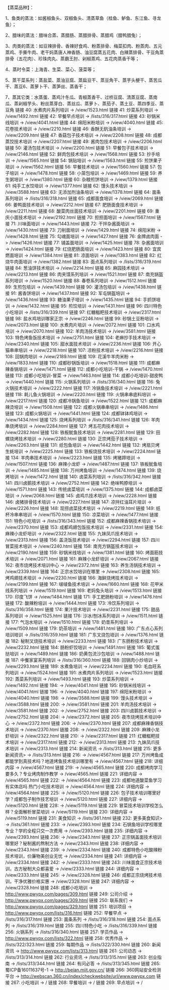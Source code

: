 
【蒸菜品种】：

1、鱼类的蒸法：如酱椒鱼头、双椒鱼头、清蒸草鱼（桂鱼、鲈鱼、东江鱼、寻龙鱼）；

2、腊味的蒸法：腊味合蒸、蒸腊肠、蒸腊排骨、蒸腊鸡（腊鸭腊兔）；

3、肉类的蒸法：如豆辣排骨、香辣好食鸡、粉蒸排骨、梅菜扣肉、粉蒸肉、五元蒸鸡、手撕牛肉、老干妈蒸唐人神香肠、油豆腐蒸五花肉、白辣蒸排骨、干豆角蒸排骨（五花肉）、珍珠肉丸、蒸霸王肘、剁椒蒸鸡、五花肉蒸香干等；

4、蒸时令菜：上海青、生菜、菜心、菠菜等；

5、蒸干菜系列：蒸盐菜、蒸油豆腐、蒸扁豆干、蒸豆角干、蒸芋头梗干、蒸苦瓜干、蒸豆6、蒸萝卜干、蒸笋丝、蒸香干；

7、蒸其它类：水蒸蛋、蒸鸡汁冬瓜、青椒蒸香干、过桥豆腐、清蒸豆腐、蒸南瓜、蒸剁椒芋头、粉丝蒸芽白、蒸丝瓜、蒸萝卜、蒸茄子、蒸土豆、蒸四季豆、蒸豆角
链接 40: 水煮肉片系列培训 -> /view/1523.html
链接 41: 炒菜系列培训 -> /view/1492.html
链接 42: 早餐早点培训 -> /lists/316/317.html
链接 43: 砂锅米线培训 -> /view/4041.html
链接 44: 绵阳米粉培训 -> /view/4040.html
链接 45: 花卷技术培训 -> /view/2210.html
链接 46: 香酥无矾油条培训 -> /view/2209.html
链接 47: 香菇包子技术培训 -> /view/2208.html
链接 48: 成都蒸饺技术培训 -> /view/2207.html
链接 49: 酱肉包技术培训 -> /view/2206.html
链接 50: 灌汤包技术培训 -> /view/2200.html
链接 51: 早餐包子技术培训  -> /view/2146.html
链接 52: 鲜肉包技术培训 -> /view/1568.html
链接 53:  抄手培训 -> /view/1565.html
链接 54: 锅贴培训 -> /view/1563.html
链接 55: 煎饼果子培训 -> /view/1562.html
链接 56: 早餐技术培训 -> /view/1560.html
链接 57: 包子培训 -> /view/1478.html
链接 58: 小笼包培训 -> /view/1469.html
链接 59: 养生粥培训 -> /view/1380.html
链接 60: 杂粮煎饼培训 -> /view/1379.html
链接 61: 纯手工水饺培训 -> /view/1377.html
链接 62: 馒头技术培训 -> /view/3588.html
链接 63: 无添加剂油条培训 -> /view/1378.html
链接 64: 面条系列培训 -> /lists/316/318.html
链接 65: 成都面食培训 -> /view/2069.html
链接 66: 姜鸭面技术培训 -> /view/2212.html
链接 67: 肥肠面食技术培训 -> /view/2211.html
链接 68: 酸菜肉丝面技术培训 -> /view/2201.html
链接 69: 重庆小面技术培训 -> /view/2192.html
链接 70: 担担面培训 -> /view/1567.html
链接 71: 川味面培训 -> /view/1443.html
链接 72: 干拌杂酱面培训 -> /view/1430.html
链接 73: 刀削面培训 -> /view/1429.html
链接 74: 绵阳米粉 -> /view/1428.html
链接 75: 勾魂面培训 -> /view/1427.html
链接 76: 金牌卤肉面 -> /view/1426.html
链接 77: 铺盖面培训 -> /view/1425.html
链接 78: 杂酱面培训 -> /view/1424.html
链接 79: 红烧肥肠面培训 -> /view/1423.html
链接 80: 宜宾燃面培训 -> /view/1384.html
链接 81: 凉面培训 -> /view/1383.html
链接 82: 红烧牛肉面培训 -> /view/1382.html
链接 83: 面点系列培训 -> /lists/316/319.html
链接 84: 葱油饼技术培训 -> /view/2214.html
链接 85: 麻园技术培训 -> /view/2213.html
链接 86: 肉夹馍系列培训 -> /view/1521.html
链接 87: 南充锅盔系列培训 -> /view/1520.html
链接 88: 春卷系列培训 -> /view/1512.html
链接 89: 生煎包培训 -> /view/1439.html
链接 90: 灌汤包培训 -> /view/1438.html
链接 91: 酱香饼培训 -> /view/1437.html
链接 92: 军屯锅盔培训 -> /view/1436.html
链接 93: 糖油果子培训 -> /view/1435.html
链接 94: 手抓饼培训 -> /view/1432.html
链接 95: 煎饺培训 -> /view/1431.html
链接 96: 四川特色小吃培训 -> /lists/316/339.html
链接 97: 红糖糍粑技术培训 -> /view/2317.html
链接 98: 盐水鸡培训哪家正宗 -> /view/2246.html
链接 99: 砂锅土豆粉培训 -> /view/2073.html
链接 100: 水煮肉片培训 -> /view/2072.html
链接 101: 口水鸡培训 -> /view/2070.html
链接 102: 羊肉汤技术培训 -> /view/3581.html
链接 103: 特色烤鱼饭技术培训 -> /view/2751.html
链接 104: 老麻抄手技术培训 -> /view/2340.html
链接 105: 甜水面技术培训 -> /view/2236.html
链接 106: 开心猫串串培训 -> /view/2218.html
链接 107: 凉粉技术培训 -> /view/2216.html
链接 108: 回锅肉培训 -> /view/2189.html
链接 109: 花溪牛羊肉米粉 -> /view/1833.html
链接 110: 成都砂锅饭培训 -> /view/1518.html
链接 111: 成都麻辣香锅培训 -> /view/1471.html
链接 112: 成都小吃培训-干锅 -> /view/1470.html
链接 113: 成都小吃培训-冒菜 -> /view/1463.html
链接 114: 成都小吃培训-甜皮鸭 -> /view/1440.html
链接 115: 火锅系列培训 -> /lists/316/340.html
链接 116: 兔火锅技术培训 -> /view/2222.html
链接 117: 冷锅鱼技术培训 -> /view/2221.html
链接 118: 耗儿鱼火锅培训 -> /view/2220.html
链接 119: 火锅串串底料培训 -> /view/2217.html
链接 120: 成都冷锅鱼培训 -> /view/1522.html
链接 121: 成都麻辣烫培训 -> /view/1508.html
链接 122: 成都火锅串串培训 -> /view/1486.html
链接 123: 成都火锅培训 -> /view/1441.html
链接 124: 成都钵钵鸡培训 -> /view/1434.html
链接 125: 烧烤系列培训 -> /lists/316/341.html
链接 126: 羊肉串烧烤培训 -> /view/2284.html
链接 127: 烤五花肉技术培训 -> /view/2282.html
链接 128: 铁板鱿鱼技术培训 -> /view/2281.html
链接 129: 田螺烧烤技术培训 -> /view/2280.html
链接 130: 正宗烤茄子技术培训 -> /view/2263.html
链接 131: 纸包鱼培训 -> /view/1442.html
链接 132: 烤扇贝烤生蚝培训 -> /view/2225.html
链接 133: 铁板烧技术培训 -> /view/2224.html
链接 134: 羊肉串技术培训 -> /view/2223.html
链接 135: 烤猪蹄培训 -> /view/1507.html
链接 136: 麻辣小龙虾 -> /view/1487.html
链接 137: 铁板鱿鱼培训 -> /view/1485.html
链接 138: 万州烤鱼培训 -> /view/1474.html
链接 139: 烧烤培训 -> /view/1472.html
链接 140: 卤菜系列培训 -> /lists/316/342.html
链接 141: 四川卤鹅技术培训 -> /view/2752.html
链接 142: 绝味鸭脖培训 -> /view/1571.html
链接 143: 传统卤菜培训 -> /view/1375.html
链接 144: 成都卤菜培训 -> /view/2068.html
链接 145: 卤鸡爪技术培训 -> /view/2228.html
链接 146: 卤猪排骨技术培训 -> /view/2227.html
链接 147: 凉拌红油耳片培训 -> /view/2226.html
链接 148: 现捞卤菜技术培训 -> /view/2219.html
链接 149: 纸杯冷串串培训 -> /view/1570.html
链接 150: 凉菜培训 -> /view/1477.html
链接 151: 特色小吃培训 -> /lists/316/343.html
链接 152: 成都麻辣香锅技术培训  -> /view/2370.html
链接 153: 成都鸡翅包饭技术培训  -> /view/2331.html
链接 154: 麻辣小龙虾培训 -> /view/2322.html
链接 155: 九妹凤爪技术培训 -> /view/2313.html
链接 156: 盖浇饭技术培训 -> /view/2294.html
链接 157: 四川冒菜技术培训 -> /view/2240.html
链接 158: 南充方锅盔技术培训 -> /view/2190.html
链接 159: 砂锅米线培训 -> /view/1381.html
链接 160: 烤面筋技术培训 -> /view/2071.html
链接 161: 麻辣小龙虾培训 -> /view/2067.html
链接 162: 夜市烧烤技术培训中心 -> /view/2372.html
链接 163: 养生汤锅技术培训 -> /view/2339.html
链接 164: 正宗水饺培训在哪里 -> /view/2308.html
链接 165: 烤鸡翅技术培训 -> /view/2230.html
链接 166: 海鲜烧烤技术培训 -> /view/2199.html
链接 167: 啵啵鱼技术培训 -> /view/1660.html
链接 168: 花甲米线系列培训 -> /view/1519.html
链接 169: 老妈兔头培训 -> /view/1513.html
链接 170: 印度飞饼 -> /view/1484.html
链接 171: 手工肥肠粉培训 -> /view/1476.html
链接 172: 酸辣粉培训 -> /view/1444.html
链接 173: 冷饮系列培训 -> /lists/316/358.html
链接 174: 果汁技术培训 -> /view/2231.html
链接 175: 甜品系列培训 -> /view/1525.html
链接 176: 沙冰/刨冰系列培训 -> /view/1511.html
链接 177: 气泡水培训 -> /view/1510.html
链接 178: 奶昔系列培训 -> /view/1509.html
链接 179: 奶茶培训 -> /view/1481.html
链接 180: 广东点心系列培训培训 -> /lists/316/359.html
链接 181: 广东叉烧包培训 -> /view/1376.html
链接 182: 秘制叉烧技术培训 -> /view/2233.html
链接 183: 广东肠粉技术培训 -> /view/2232.html
链接 184: 肠粉虾饺培训 -> /view/1491.html
链接 185: 葡式蛋挞培训 -> /view/1489.html
链接 186: 奶黄包流沙包培训 -> /view/1488.html
链接 187: 中餐家宴系列培训 -> /lists/316/360.html
链接 188: 回锅肉小炒培训 -> /view/2293.html
链接 189: 水煮鱼培训 -> /view/2234.html
链接 190: 毛血旺系列培训 -> /view/1524.html
链接 191: 水煮肉片系列培训 -> /view/1523.html
链接 192: 蒸菜系列培训 -> /view/1493.html
链接 193: 炒菜系列培训 -> /view/1492.html
链接 194:   -> /view/4041.html
链接 195: 砂锅米线培训 -> /view/4041.html
链接 196:   -> /view/4040.html
链接 197: 绵阳米粉培训 -> /view/4040.html
链接 198:   -> /view/3588.html
链接 199: 馒头技术培训 -> /view/3588.html
链接 200:   -> /view/3581.html
链接 201: 羊肉汤技术培训 -> /view/3581.html
链接 202:   -> /view/2752.html
链接 203: 四川卤鹅技术培训 -> /view/2752.html
链接 204:   -> /view/2372.html
链接 205: 夜市烧烤技术培训中心 -> /view/2372.html
链接 206:   -> /view/2370.html
链接 207: 成都麻辣香锅技术培训  -> /view/2370.html
链接 208:   -> /view/2322.html
链接 209: 麻辣小龙虾培训 -> /view/2322.html
链接 210:   -> /view/2317.html
链接 211: 红糖糍粑技术培训 -> /view/2317.html
链接 212:   -> /view/2313.html
链接 213: 九妹凤爪技术培训 -> /view/2313.html
链接 214: 新闻资讯 -> /lists/313.html
链接 215: 更多新闻资讯> -> /lists/313.html
链接 216:  -> /view/4567.html
链接 217: 万州烤鱼成都能学到真技术吗？地道烤鱼技术培训哪里有 -> /view/4567.html
链接 218: 详细内容 -> /view/4567.html
链接 219:  -> /view/4565.html
链接 220: 成都烤肉学习要多久？专业烤肉制作教学 -> /view/4565.html
链接 221: 详细内容 -> /view/4565.html
链接 222:  -> /view/4564.html
链接 223: 成都地道酸菜鱼学习有实体店吗 热门小吃技术培训 -> /view/4564.html
链接 224: 详细内容 -> /view/4564.html
链接 225:  -> /view/5120.html
链接 226: 包子技术培训哪里好学？成都包子制作技艺培训 -> /view/5120.html
链接 227: 详细内容 -> /view/5120.html
链接 228:  -> /view/5119.html
链接 229: 冒菜技术培训学校怎么样？全面解析冒菜培训 -> /view/5119.html
链接 230: 详细内容 -> /view/5119.html
链接 231: 美食知识 -> /lists/361.html
链接 232: 更多美食知识> -> /lists/361.html
链接 233:  -> /view/2393.html
链接 234: 石锅鱼培训学校哪里专业？学的全程只交一次费用 -> /view/2393.html
链接 235: 详细内容 -> /view/2393.html
链接 236:  -> /view/2343.html
链接 237: 正宗锅盖面技术培训哪里好？秘制酱的熬制方法 -> /view/2343.html
链接 238: 详细内容 -> /view/2343.html
链接 239:  -> /view/2334.html
链接 240: 成都特色小吃酸辣粉技术培训，价廉物美创业无忧 -> /view/2334.html
链接 241: 详细内容 -> /view/2334.html
链接 242:  -> /view/2333.html
链接 243: 川味面食正宗技术培训，古方秘制大众都喜爱 -> /view/2333.html
链接 244: 详细内容 -> /view/2333.html
链接 245:  -> /view/2328.html
链接 246: 成都正宗烧烤技术培训，干净优雅价格实惠 -> /view/2328.html
链接 247: 详细内容 -> /view/2328.html
链接 248: 成都小吃培训 -> http://www.pwypx.com/pages/309.html
链接 249: 公司介绍 -> http://www.pwypx.com/pages/309.html
链接 250: 联系我们 -> http://www.pwypx.com/pages/329.html
链接 251: 培训项目 -> http://www.pwypx.com/lists/316.html
链接 252: 早餐早点 -> /lists/316/317.html
链接 253: 面条系列 -> /lists/316/318.html
链接 254: 面点系列 -> /lists/316/319.html
链接 255: 四川特色小吃 -> /lists/316/339.html
链接 256: 火锅系列 -> /lists/316/340.html
链接 257: 学员作品 -> http://www.pwypx.com/lists/322.html
链接 258: 优秀作品 -> /lists/322/323.html
链接 259: 每期作品 -> /lists/322/330.html
链接 260: 新闻资讯 -> http://www.pwypx.com/lists/313.html
链接 261: 公司动态 -> /lists/313/314.html
链接 262: 行业资讯 -> /lists/313/315.html
链接 263: 创业指南 -> /lists/313/344.html
链接 264: 有问必答 -> /lists/313/345.html
链接 265: 蜀ICP备16011637号-1 -> http://beian.miit.gov.cn/
链接 266: 360网站安全检测平台 -> http://webscan.360.cn/index/checkwebsite/url/www.pwypx.com
链接 267: 小吃培训 -> /
链接 268: 早餐培训 -> /
链接 269: 早点培训 -> /